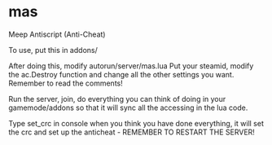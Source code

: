 mas
===

Meep Antiscript (Anti-Cheat)


To use, put this in addons/

After doing this, modify autorun/server/mas.lua
Put your steamid, modify the ac.Destroy function and change all the other settings you want. Remember to read the comments!

Run the server, join, do everything you can think of doing in your gamemode/addons so that it will sync all the accessing in the lua code. 

Type set_crc in console when you think you have done everything, it will set the crc and set up the anticheat - REMEMBER TO RESTART THE SERVER!
